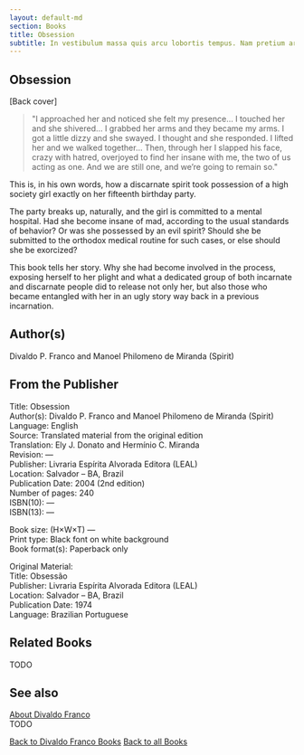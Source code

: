 ```yaml
---
layout: default-md
section: Books
title: Obsession
subtitle: In vestibulum massa quis arcu lobortis tempus. Nam pretium arcu in odio vulputate luctus.
---
```


## Obsession

[Back cover] 
>"I approached her and noticed she felt my presence… I touched her and she shivered… I grabbed her arms and they became my arms. I got a little dizzy and she swayed. I thought and she responded. I lifted her and we walked together… Then, through her I slapped his face, crazy with hatred, overjoyed to find her insane with me, the two of us acting as one. And we are still one, and we’re going to remain so."

This is, in his own words, how a discarnate spirit took possession of a high society girl exactly on her fifteenth birthday party.

The party breaks up, naturally, and the girl is committed to a mental hospital. Had she become insane of mad, according to the usual standards of behavior? Or was she possessed by an evil spirit? Should she be submitted to the orthodox medical routine for such cases, or else should she be exorcized?

This book tells her story. Why she had become involved in the process, exposing herself to her plight and what a dedicated group of both incarnate and discarnate people did to release not only her, but also those who became entangled with her in an ugly story way back in a previous incarnation.

## Author(s)
Divaldo P. Franco and Manoel Philomeno de Miranda (Spirit)

## From the Publisher
Title: 	Obsession  
Author(s): 	Divaldo P. Franco and Manoel Philomeno de Miranda (Spirit)  
Language: 	English  
Source: 	Translated material from the original edition  
Translation: 	Ely J. Donato and Hermínio C. Miranda  
Revision: 	—  
Publisher: 	Livraria Espírita Alvorada Editora (LEAL)  
Location: 	Salvador – BA, Brazil  
Publication Date: 	2004 (2nd edition)  
Number of pages: 	240  
ISBN(10): 	—  
ISBN(13): 	—  
  
Book size: (H×W×T) 	—  
Print type: 	Black font on white background  
Book format(s): 	Paperback only  
  
Original Material: 	  
Title: 	Obsessão  
Publisher: 	Livraria Espírita Alvorada Editora (LEAL)  
Location: 	Salvador – BA, Brazil  
Publication Date: 	1974  
Language: 	Brazilian Portuguese  



## Related Books
TODO

## See also
[About Divaldo Franco](/profile/divaldo-franco)  
TODO


<a href="/books/divaldo-franco" class="button">Back to Divaldo Franco Books</a>
<a href="/books" class="button">Back to all Books</a>

